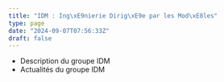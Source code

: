 ```yaml
---
title: "IDM : Ing\xE9nierie Dirig\xE9e par les Mod\xE8les"
type: page
date: "2024-09-07T07:56:33Z"
draft: false
---
```


  * Description du groupe IDM
  * Actualités du groupe IDM


